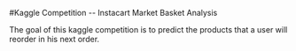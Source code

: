 #Kaggle Competition -- Instacart Market Basket Analysis

The goal of this kaggle competition is to predict the products that a user will reorder in his next order.